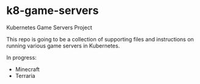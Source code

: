# k8-game-servers
Kubernetes Game Servers Project

This repo is going to be a collection of supporting files and instructions on running various game servers in Kubernetes. 

In progress:
* Minecraft
* Terraria

